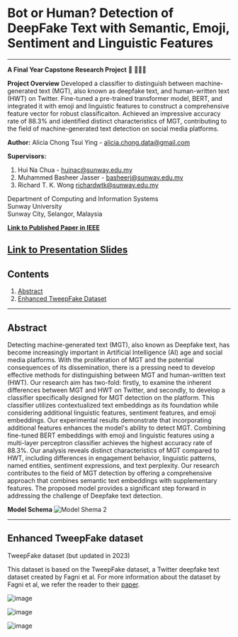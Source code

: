 # Bot or Human? Detection of DeepFake Text with Semantic, Emoji, Sentiment and Linguistic Features 
---
**A Final Year Capstone Research Project** 🤖 👩🏻‍💻

**Project Overview**
Developed a classifier to distinguish between machine-generated text (MGT), also known as deepfake text, and human-written text (HWT) on Twitter. 
Fine-tuned a pre-trained transformer model, BERT, and integrated it with emoji and linguistic features to construct a comprehensive feature vector for robust classificaiton. 
Achieved an impressive accuracy rate of 88.3% and identified distinct characteristics of MGT, contributing to the field of machine-generated text detection on social media platforms.

**Author:** Alicia Chong Tsui Ying - [alicia.chong.data@gmail.com](mailto:alicia.chong.data@gmail.com)

**Supervisors:** 
1. Hui Na Chua - [huinac@sunway.edu.my](mailto:huinac@sunway.edu.my)
2. Muhammed Basheer Jasser - [basheerj@sunway.edu.my](mailto:basheerj@sunway.edu.my)
3. Richard T. K. Wong [richardwtk@sunway.edu.my](mailto:richardwtk@sunway.edu.my)
  
Department of Computing and Information Systems  
Sunway University  
Sunway City, Selangor, Malaysia  

**[Link to Published Paper in IEEE](https://ieeexplore.ieee.org/abstract/document/10295100)**

**[Link to Presentation Slides](https://github.com/Alicia2203/Detection-of-DeepFake-Text-with-Semantic-Emoji-Sentiment-and-Linguistic-Features/files/13456954/Capstone.Project.Viva.Presentation.Slides.-.shorter.pdf)**
---
## Contents
1. [Abstract](#Abstract)  
2. [Enhanced TweepFake Dataset](Dataset)  

---
## Abstract <a name="Abstract"></a> 
Detecting machine-generated text (MGT), also known as Deepfake text, has become increasingly important in Artificial Intelligence (AI) age and social media platforms. With the proliferation of MGT and the potential consequences of its dissemination, there is a pressing need to develop effective methods for distinguishing between MGT and human-written text (HWT). Our research aim has two-fold: firstly, to examine the inherent differences between MGT and HWT on Twitter, and secondly, to develop a classifier specifically designed for MGT detection on the platform. This classifier utilizes contextualized text embeddings as its foundation while considering additional linguistic features, sentiment features, and emoji embeddings. Our experimental results demonstrate that incorporating additional features enhances the model's ability to detect MGT. Combining fine-tuned BERT embeddings with emoji and linguistic features using a multi-layer perceptron classifier achieves the highest accuracy rate of 88.3%. Our analysis reveals distinct characteristics of MGT compared to HWT, including differences in engagement behavior, linguistic patterns, named entities, sentiment expressions, and text perplexity. Our research contributes to the field of MGT detection by offering a comprehensive approach that combines semantic text embeddings with supplementary features. The proposed model provides a significant step forward in addressing the challenge of Deepfake text detection.

**Model Schema**
![Model Shema 2](https://github.com/Alicia2203/Detection-of-DeepFake-Text-with-Semantic-Emoji-Sentiment-and-Linguistic-Features/assets/69787181/3024d47b-01ab-4201-a111-7c43a8495c42)

---
## Enhanced TweepFake dataset <a name="Dataset"></a> 
TweepFake dataset (but updated in 2023)

This dataset is based on the TweepFake dataset, a Twitter deepfake text dataset created by Fagni et al. For more information about the dataset by Fagni et al, we refer the reader to their [paper](https://arxiv.org/abs/2008.00036). 

![image](https://github.com/Alicia2203/Updated_TweepFake_Dataset/assets/69787181/7076c5bf-3834-4597-aa15-7fc24111b975)

![image](https://github.com/Alicia2203/Updated_TweepFake_Dataset/assets/69787181/44de8eb4-f005-4558-a674-257fce798673)

![image](https://github.com/Alicia2203/Updated_TweepFake_Dataset/assets/69787181/6a1f0abc-73e2-4e18-be65-24375c46107f)

